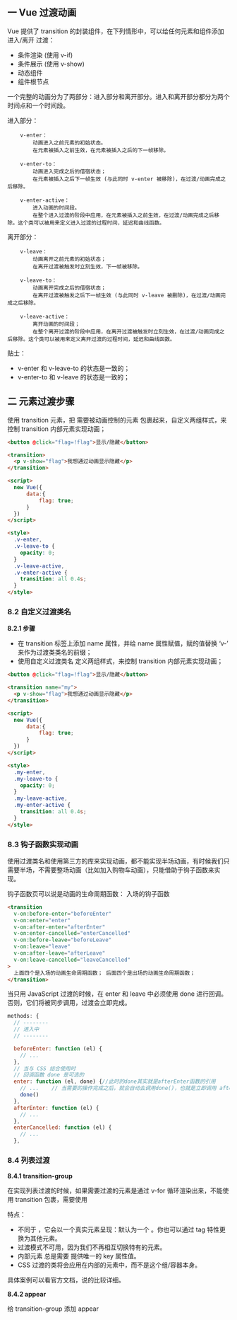 ## 一 Vue 过渡动画

Vue 提供了 transition 的封装组件，在下列情形中，可以给任何元素和组件添加 进入/离开 过渡：

- 条件渲染 (使用 v-if)
- 条件展示 (使用 v-show)
- 动态组件
- 组件根节点

一个完整的动画分为了两部分：进入部分和离开部分。进入和离开部分都分为两个时间点和一个时间段。

进入部分：

```
    v-enter：
        动画进入之前元素的初始状态。
        在元素被插入之前生效，在元素被插入之后的下一帧移除。

    v-enter-to：
        动画进入完成之后的借宿状态；
	    在元素被插入之后下一帧生效 (与此同时 v-enter 被移除)，在过渡/动画完成之后移除。

    v-enter-active：
        进入动画的时间段。
        在整个进入过渡的阶段中应用，在元素被插入之前生效，在过渡/动画完成之后移除。这个类可以被用来定义进入过渡的过程时间，延迟和曲线函数。
```

离开部分：

```
    v-leave：
        动画离开之前元素的初始状态；
        在离开过渡被触发时立刻生效，下一帧被移除。

	v-leave-to：
        动画离开完成之后的借宿状态；
        在离开过渡被触发之后下一帧生效 (与此同时 v-leave 被删除)，在过渡/动画完成之后移除。

	v-leave-active：
        离开动画的时间段；
        在整个离开过渡的阶段中应用，在离开过渡被触发时立刻生效，在过渡/动画完成之后移除。这个类可以被用来定义离开过渡的过程时间，延迟和曲线函数。
```

贴士：

- v-enter 和 v-leave-to 的状态是一致的；
- v-enter-to 和 v-leave 的状态是一致的；

## 二 元素过渡步骤

使用 transition 元素，把 需要被动画控制的元素 包裹起来，自定义两组样式，来控制 transition 内部元素实现动画；

```html
<button @click="flag=!flag">显示/隐藏</button>

<transition>
  <p v-show="flag">我想通过动画显示隐藏</p>
</transition>

<script>
  new Vue({
      data:{
          flag: true;
      }
  })
</script>

<style>
  .v-enter,
  .v-leave-to {
    opacity: 0;
  }
  .v-leave-active,
  .v-enter-active {
    transition: all 0.4s;
  }
</style>
```

### 8.2 自定义过渡类名

**8.2.1 步骤**

- 在 transition 标签上添加 name 属性，并给 name 属性赋值，赋的值替换 ‘v-’ 来作为过渡类类名的前缀；
- 使用自定义过渡类名 定义两组样式，来控制 transition 内部元素实现动画；

```html
<button @click="flag=!flag">显示/隐藏</button>

<transition name="my">
  <p v-show="flag">我想通过动画显示隐藏</p>
</transition>

<script>
  new Vue({
      data:{
          flag: true;
      }
  })
</script>

<style>
  .my-enter,
  .my-leave-to {
    opacity: 0;
  }
  .my-leave-active,
  .my-enter-active {
    transition: all 0.4s;
  }
</style>
```

### 8.3 钩子函数实现动画

使用过渡类名和使用第三方的库来实现动画，都不能实现半场动画，有时候我们只需要半场，不需要整场动画（比如加入购物车动画），只能借助于钩子函数来实现。

钩子函数页可以说是动画的生命周期函数：
入场的钩子函数

```html
<transition
  v-on:before-enter="beforeEnter"
  v-on:enter="enter"
  v-on:after-enter="afterEnter"
  v-on:enter-cancelled="enterCancelled"
  v-on:before-leave="beforeLeave"
  v-on:leave="leave"
  v-on:after-leave="afterLeave"
  v-on:leave-cancelled="leaveCancelled"
>
  上面四个是入场的动画生命周期函数； 后面四个是出场的动画生命周期函数；
</transition>
```

当只用 JavaScript 过渡的时候，在 enter 和 leave 中必须使用 done 进行回调。否则，它们将被同步调用，过渡会立即完成。

```js
methods: {
  // --------
  // 进入中
  // --------

  beforeEnter: function (el) {
    // ...
  },
  // 当与 CSS 结合使用时
  // 回调函数 done 是可选的
  enter: function (el, done) {//此时的done其实就是afterEnter函数的引用
    // ...    // 当需要的操作完成之后，就会自动去调用done()，也就是立即调用 afterEnter函数；
    done()
  },
  afterEnter: function (el) {
    // ...
  },
  enterCancelled: function (el) {
    // ...
  },
```

### 8.4 列表过渡

**8.4.1 transition-group**

在实现列表过渡的时候，如果需要过渡的元素是通过 v-for 循环渲染出来，不能使用 transition 包裹，需要使用 <transition-group>

特点：

- 不同于 <transition>，它会以一个真实元素呈现：默认为一个 <span>。你也可以通过 tag 特性更换为其他元素。
- 过渡模式不可用，因为我们不再相互切换特有的元素。
- 内部元素 总是需要 提供唯一的 key 属性值。
- CSS 过渡的类将会应用在内部的元素中，而不是这个组/容器本身。

具体案例可以看官方文档，说的比较详细。

**8.4.2 appear**

给 transition-group 添加 appear
